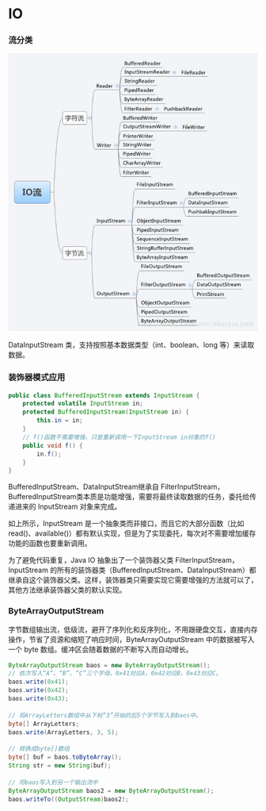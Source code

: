 # IO

### 流分类

![5cf198bced5b9237097aacb1c96a62de.png](img_IO/5cf198bced5b9237097aacb1c96a62de.png)



DataInputStream 类，支持按照基本数据类型（int、boolean、long 等）来读取数据。

### 装饰器模式应用

```java
public class BufferedInputStream extends InputStream {
    protected volatile InputStream in;
    protected BufferedInputStream(InputStream in) {
        this.in = in;
    }
    // f()函数不需要增强，只是重新调用一下InputStream in对象的f()
    public void f() {
        in.f();
    }
}
```

BufferedInputStream、DataInputStream继承自 FilterInputStream，BufferedInputStream类本质是功能增强，需要将最终读取数据的任务，委托给传递进来的 InputStream 对象来完成。

如上所示，InputStream 是一个抽象类而非接口，而且它的大部分函数（比如 read()、available()）都有默认实现，但是为了实现委托，每次对不需要增加缓存功能的函数也要重新调用。

为了避免代码重复，Java IO 抽象出了一个装饰器父类 FilterInputStream，InputStream 的所有的装饰器类（BufferedInputStream、DataInputStream）都继承自这个装饰器父类。这样，装饰器类只需要实现它需要增强的方法就可以了，其他方法继承装饰器父类的默认实现。







### ByteArrayOutputStream

字节数组输出流，低级流，避开了序列化和反序列化，不用跟硬盘交互，直接内存操作，节省了资源和缩短了响应时间，ByteArrayOutputStream 中的数据被写入一个 byte 数组。缓冲区会随着数据的不断写入而自动增长。

```java
ByteArrayOutputStream baos = new ByteArrayOutputStream();
// 依次写入“A”、“B”、“C”三个字母。0x41对应A，0x42对应B，0x43对应C。
baos.write(0x41);
baos.write(0x42);
baos.write(0x43);

// 将ArrayLetters数组中从下标“3”开始的后5个字节写入到baos中。
byte[] ArrayLetters;
baos.write(ArrayLetters, 3, 5);

// 转换成byte[]数组
byte[] buf = baos.toByteArray();
String str = new String(buf);

// 将baos写入到另一个输出流中
ByteArrayOutputStream baos2 = new ByteArrayOutputStream();
baos.writeTo((OutputStream)baos2);
```























